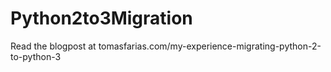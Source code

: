 # Python2to3Migration

Read the blogpost at tomasfarias.com/my-experience-migrating-python-2-to-python-3
